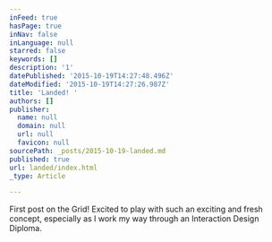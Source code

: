 ```yaml
---
inFeed: true
hasPage: true
inNav: false
inLanguage: null
starred: false
keywords: []
description: '1'
datePublished: '2015-10-19T14:27:48.496Z'
dateModified: '2015-10-19T14:27:26.987Z'
title: 'Landed! '
authors: []
publisher:
  name: null
  domain: null
  url: null
  favicon: null
sourcePath: _posts/2015-10-19-landed.md
published: true
url: landed/index.html
_type: Article

---
```

First post on the Grid! Excited to play with such an exciting and fresh concept, especially as I work my way through an Interaction Design Diploma.